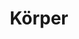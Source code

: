 ---
title: 'Körper'
icon: icon.png
redirect: '/de/techs/shapes/function:shape_3D'

content:
    items: 
        - '@taxonomy.function': 'shape_3D'
    filter:
        published: true
        type: 'tech' 
---